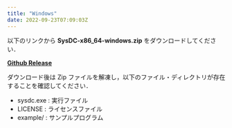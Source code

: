```yaml
---
title: "Windows"
date: 2022-09-23T07:09:03Z
---
```


以下のリンクから **SysDC-x86_64-windows.zip** をダウンロードしてください．   

[**Github Release**](https://github.com/Yuta1004/SysDC/releases)  

ダウンロード後は Zip ファイルを解凍し，以下のファイル・ディレクトリが存在することを確認してください．

- sysdc.exe : 実行ファイル
- LICENSE : ライセンスファイル
- example/ : サンプルプログラム
